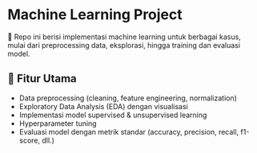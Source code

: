 # Machine Learning Project  

🚀 Repo ini berisi implementasi machine learning untuk berbagai kasus, mulai dari preprocessing data, eksplorasi, hingga training dan evaluasi model.  

## 📌 Fitur Utama
- Data preprocessing (cleaning, feature engineering, normalization)  
- Exploratory Data Analysis (EDA) dengan visualisasi  
- Implementasi model supervised & unsupervised learning  
- Hyperparameter tuning  
- Evaluasi model dengan metrik standar (accuracy, precision, recall, f1-score, dll.)  

